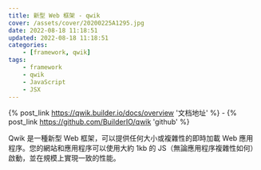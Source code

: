 ```yaml
---
title: 新型 Web 框架 - qwik
cover: /assets/cover/20200225A1295.jpg
date: 2022-08-18 11:18:51
updated: 2022-08-18 11:18:51
categories:
    - [framework, qwik]
tags:
    - framework
    - qwik
    - JavaScript
    - JSX
---
```


{% post_link https://qwik.builder.io/docs/overview '文档地址' %} - {% post_link https://github.com/BuilderIO/qwik 'github' %}

Qwik 是一種新型 Web 框架，可以提供任何大小或複雜性的即時加載 Web 應用程序。您的網站和應用程序可以使用大約 1kb 的 JS（無論應用程序複雜性如何）啟動，並在規模上實現一致的性能。
